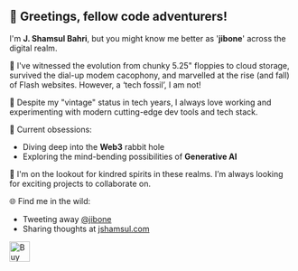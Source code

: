 ## 👋 Greetings, fellow code adventurers!

I'm **J. Shamsul Bahri**, but you might know me better as '**jibone**' across the digital realm.

👴 I've witnessed the evolution from chunky 5.25" floppies to cloud storage, survived the dial-up modem cacophony, and marvelled at the rise (and fall) of Flash websites. However, a ‘tech fossil’, I am not!

🚀 Despite my "vintage" status in tech years, I always love working and experimenting with modern cutting-edge dev tools and tech stack. 

🔮 Current obsessions:
- Diving deep into the **Web3** rabbit hole
- Exploring the mind-bending possibilities of **Generative AI**

🤝 I'm on the lookout for kindred spirits in these realms. I’m always looking for exciting projects to collaborate on. 

🌐 Find me in the wild:
- Tweeting away [@jibone](https://x.com/jibone)
- Sharing thoughts at [jshamsul.com](https://jshamsul.com)

<a href='https://ko-fi.com/N4N112RRIJ' target='_blank'><img height='36' style='border:0px;height:36px;' src='https://storage.ko-fi.com/cdn/kofi3.png?v=3' border='0' alt='Buy Me a Coffee at ko-fi.com' /></a>

<!--
**jibone/jibone** is a ✨ _special_ ✨ repository because its `README.md` (this file) appears on your GitHub profile.

Here are some ideas to get you started:

- 🔭 I’m currently working on ...
- 🌱 I’m currently learning ...
- 👯 I’m looking to collaborate on ...
- 🤔 I’m looking for help with ...
- 💬 Ask me about ...
- 📫 How to reach me: ...
- 😄 Pronouns: ...
- ⚡ Fun fact: ...
-->
